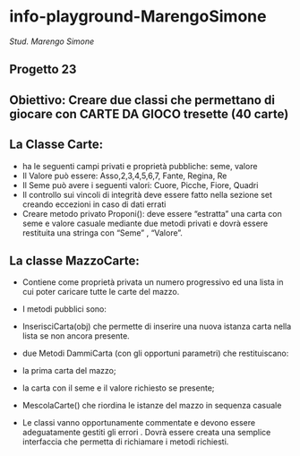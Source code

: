 # info-playground-MarengoSimone

_Stud. Marengo Simone_

## Progetto 23
## Obiettivo: Creare due classi che permettano di giocare con CARTE DA GIOCO tresette (40 carte)
## La Classe Carte:
- ha le seguenti campi privati e proprietà pubbliche: seme, valore
- Il Valore può essere: Asso,2,3,4,5,6,7, Fante, Regina, Re
- Il Seme può avere i seguenti valori: Cuore, Picche, Fiore, Quadri
- Il controllo sui vincoli di integrità deve essere fatto nella sezione set creando eccezioni in
  caso di dati errati
- Creare metodo privato Proponi(): deve essere “estratta” una carta con seme e valore casuale
mediante due metodi privati e dovrà essere restituita una stringa con “Seme” , “Valore”.

## La classe MazzoCarte:
- Contiene come proprietà privata un numero progressivo ed una lista in cui poter caricare tutte
  le carte del mazzo.
- I metodi pubblici sono:
- InserisciCarta(obj) che permette di inserire una nuova istanza carta nella lista se non
  ancora presente.
- due Metodi DammiCarta (con gli opportuni parametri) che restituiscano:
- la prima carta del mazzo;
- la carta con il seme e il valore richiesto se presente;
- MescolaCarte() che riordina le istanze del mazzo in sequenza casuale

- Le classi vanno opportunamente commentate e devono essere adeguatamente gestiti gli errori .
  Dovrà essere creata una semplice interfaccia che permetta di richiamare i metodi richiesti.